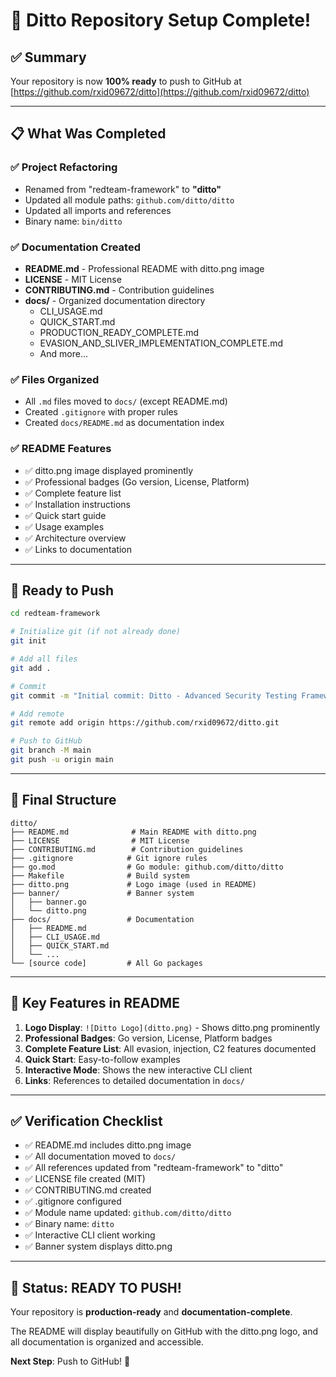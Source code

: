 # 🎉 Ditto Repository Setup Complete!

## ✅ Summary

Your repository is now **100% ready** to push to GitHub at [https://github.com/rxid09672/ditto](https://github.com/rxid09672/ditto)

---

## 📋 What Was Completed

### ✅ Project Refactoring
- Renamed from "redteam-framework" to **"ditto"**
- Updated all module paths: `github.com/ditto/ditto`
- Updated all imports and references
- Binary name: `bin/ditto`

### ✅ Documentation Created
- **README.md** - Professional README with ditto.png image
- **LICENSE** - MIT License
- **CONTRIBUTING.md** - Contribution guidelines
- **docs/** - Organized documentation directory
  - CLI_USAGE.md
  - QUICK_START.md
  - PRODUCTION_READY_COMPLETE.md
  - EVASION_AND_SLIVER_IMPLEMENTATION_COMPLETE.md
  - And more...

### ✅ Files Organized
- All `.md` files moved to `docs/` (except README.md)
- Created `.gitignore` with proper rules
- Created `docs/README.md` as documentation index

### ✅ README Features
- ✅ ditto.png image displayed prominently
- ✅ Professional badges (Go version, License, Platform)
- ✅ Complete feature list
- ✅ Installation instructions
- ✅ Quick start guide
- ✅ Usage examples
- ✅ Architecture overview
- ✅ Links to documentation

---

## 🚀 Ready to Push

```bash
cd redteam-framework

# Initialize git (if not already done)
git init

# Add all files
git add .

# Commit
git commit -m "Initial commit: Ditto - Advanced Security Testing Framework"

# Add remote
git remote add origin https://github.com/rxid09672/ditto.git

# Push to GitHub
git branch -M main
git push -u origin main
```

---

## 📁 Final Structure

```
ditto/
├── README.md              # Main README with ditto.png
├── LICENSE                # MIT License
├── CONTRIBUTING.md        # Contribution guidelines
├── .gitignore            # Git ignore rules
├── go.mod                # Go module: github.com/ditto/ditto
├── Makefile              # Build system
├── ditto.png             # Logo image (used in README)
├── banner/               # Banner system
│   ├── banner.go
│   └── ditto.png
├── docs/                 # Documentation
│   ├── README.md
│   ├── CLI_USAGE.md
│   ├── QUICK_START.md
│   └── ...
└── [source code]         # All Go packages
```

---

## 🎯 Key Features in README

1. **Logo Display**: `![Ditto Logo](ditto.png)` - Shows ditto.png prominently
2. **Professional Badges**: Go version, License, Platform badges
3. **Complete Feature List**: All evasion, injection, C2 features documented
4. **Quick Start**: Easy-to-follow examples
5. **Interactive Mode**: Shows the new interactive CLI client
6. **Links**: References to detailed documentation in `docs/`

---

## ✅ Verification Checklist

- ✅ README.md includes ditto.png image
- ✅ All documentation moved to `docs/`
- ✅ All references updated from "redteam-framework" to "ditto"
- ✅ LICENSE file created (MIT)
- ✅ CONTRIBUTING.md created
- ✅ .gitignore configured
- ✅ Module name updated: `github.com/ditto/ditto`
- ✅ Binary name: `ditto`
- ✅ Interactive CLI client working
- ✅ Banner system displays ditto.png

---

## 🎉 Status: READY TO PUSH!

Your repository is **production-ready** and **documentation-complete**. 

The README will display beautifully on GitHub with the ditto.png logo, and all documentation is organized and accessible.

**Next Step**: Push to GitHub! 🚀

